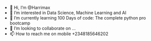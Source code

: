 - 👋 Hi, I’m @Harrimax
- 👀 I’m interested in Data Science, Machine Learning and AI
- 🌱 I’m currently learning 100 Days of code: The complete python pro bootcamp 
- 💞️ I’m looking to collaborate on ...
- 📫 How to reach me on mobile +2348185646202

<!---
Harrimax/Harrimax is a ✨ special ✨ repository because its `README.md` (this file) appears on your GitHub profile.
You can click the Preview link to take a look at your changes.
--->
